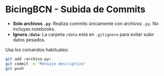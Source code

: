 ﻿# BicingBCN - Subida de Commits

- **Solo archivos `.py`**: Realiza commits únicamente con archivos `.py`. No incluyas notebooks.
- **Ignora `/data`**: La carpeta `/data` está en `.gitignore` para evitar subir datos pesados.

Usa los comandos habituales:

```bash
git add <archivo.py>
git commit -m "Mensaje descriptivo"
git push
